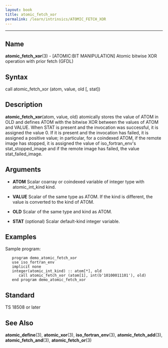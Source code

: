 ```yaml
---
layout: book
title: atomic_fetch_xor
permalink: /learn/intrinsics/ATOMIC_FETCH_XOR
---
```

-------------------------------------------------------------------------------
## __Name__

__atomic\_fetch\_xor__(3) - \[ATOMIC:BIT MANIPULATION\] Atomic bitwise XOR operation with prior fetch
(GFDL)

## __Syntax__

call atomic\_fetch\_xor (atom, value, old \[, stat\])

## __Description__

__atomic\_fetch\_xor__(atom, value, old) atomically stores the value of
ATOM in OLD and defines ATOM with the bitwise XOR between the values of
ATOM and VALUE. When STAT is present and the invocation was successful,
it is assigned the value 0. If it is present and the invocation has
failed, it is assigned a positive value; in particular, for a coindexed
ATOM, if the remote image has stopped, it is assigned the value of
iso\_fortran\_env's stat\_stopped\_image and if the remote image has
failed, the value stat\_failed\_image.

## __Arguments__

  - __ATOM__
    Scalar coarray or coindexed variable of integer type with
    atomic\_int\_kind kind.

  - __VALUE__
    Scalar of the same type as ATOM. If the kind is different, the value
    is converted to the kind of ATOM.

  - __OLD__
    Scalar of the same type and kind as ATOM.

  - __STAT__
    (optional) Scalar default-kind integer variable.

## __Examples__

Sample program:

```
   program demo_atomic_fetch_xor
   use iso_fortran_env
   implicit none
   integer(atomic_int_kind) :: atom[*], old
      call atomic_fetch_xor (atom[1], int(b'10100011101'), old)
   end program demo_atomic_fetch_xor
```

## __Standard__

TS 18508 or later

## __See Also__

__atomic\_define__(3), __atomic\_xor__(3), __iso\_fortran\_env__(3),
__atomic\_fetch\_add__(3), __atomic\_fetch\_and__(3),
__atomic\_fetch\_or__(3)
